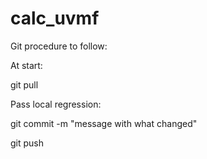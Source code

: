 # calc_uvmf


Git procedure to follow:

At start:

git pull

Pass local regression:

git commit -m "message with what changed"

git push



